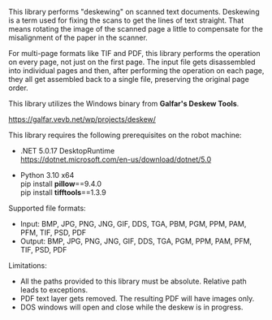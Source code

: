 This library performs "deskewing" on scanned text documents. Deskewing is a term used for fixing the scans to get the lines of text straight. That means rotating the image of the scanned page a little to compensate for the misalignment of the paper in the scanner.

For multi-page formats like TIF and PDF, this library performs the operation on every page, not just on the first page. The input file gets disassembled into individual pages and then, after performing the operation on each page, they all get assembled back to a single file, preserving the original page order.

This library utilizes the Windows binary from **Galfar's Deskew Tools**.

  https://galfar.vevb.net/wp/projects/deskew/  

This library requires the following prerequisites on the robot machine:

* .NET 5.0.17 DesktopRuntime  
  https://dotnet.microsoft.com/en-us/download/dotnet/5.0

* Python 3.10 x64  
  pip install **pillow**==9.4.0  
  pip install **tifftools**==1.3.9  

Supported file formats:

* Input:  BMP, JPG, PNG, JNG, GIF, DDS, TGA, PBM, PGM, PPM, PAM, PFM, TIF, PSD, PDF  
* Output: BMP, JPG, PNG, JNG, GIF, DDS, TGA, PGM, PPM, PAM, PFM, TIF, PSD, PDF  

Limitations:

* All the paths provided to this library must be absolute. Relative path leads to exceptions.
* PDF text layer gets removed. The resulting PDF will have images only.
* DOS windows will open and close while the deskew is in progress.
